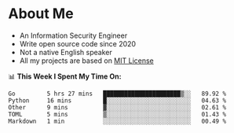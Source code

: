 # About Me

- An Information Security Engineer
- Write open source code since 2020
- Not a native English speaker
- All my projects are based on [MIT License](https://opensource.org/licenses/MIT)

📊 **This Week I Spent My Time On:**
<!--START_SECTION:waka-->
```text
Go         5 hrs 27 mins   ██████████████████████▒░░   89.92 % 
Python     16 mins         █░░░░░░░░░░░░░░░░░░░░░░░░   04.63 % 
Other      9 mins          ▓░░░░░░░░░░░░░░░░░░░░░░░░   02.61 % 
TOML       5 mins          ▒░░░░░░░░░░░░░░░░░░░░░░░░   01.43 % 
Markdown   1 min           ░░░░░░░░░░░░░░░░░░░░░░░░░   00.49 % 
```
<!--END_SECTION:waka-->

